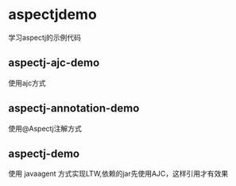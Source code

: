 # aspectjdemo

学习aspectj的示例代码

## aspectj-ajc-demo
使用ajc方式

## aspectj-annotation-demo
使用@Aspectj注解方式

## aspectj-demo
使用 javaagent 方式实现LTW,依赖的jar先使用AJC，这样引用才有效果
